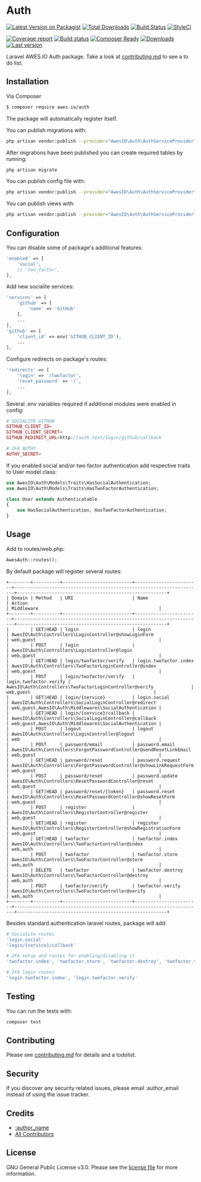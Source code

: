 # Auth

[![Latest Version on Packagist][ico-version]][link-packagist]
[![Total Downloads][ico-downloads]][link-downloads]
[![Build Status][ico-travis]][link-travis]
[![StyleCI][ico-styleci]][link-styleci]

[![Coverage report](http://gitlab.awescode.com/awes-io/auth/badges/master/coverage.svg)](https://www.awes.io/)
[![Build status](http://gitlab.awescode.com/awes-io/auth/badges/master/build.svg)](https://www.awes.io/)
[![Composer Ready](https://www.awc.wtf/awes-io/auth/status.svg)](https://www.awes.io/)
[![Downloads](https://www.awc.wtf/awes-io/auth/downloads.svg)](https://www.awes.io/)
[![Last version](https://www.awc.wtf/awes-io/auth/version.svg)](https://www.awes.io/) 


Laravel AWES.IO Auth package. Take a look at [contributing.md](contributing.md) to see a to do list.

## Installation

Via Composer

``` bash
$ composer require awes-io/auth
```

The package will automatically register itself.

You can publish migrations with:

```bash
php artisan vendor:publish --provider="AwesIO\Auth\AuthServiceProvider" --tag="migrations"
```

After migrations have been published you can create required tables by running:

```bash
php artisan migrate
```

You can publish config file with:

```bash
php artisan vendor:publish --provider="AwesIO\Auth\AuthServiceProvider" --tag="config"
```

You can publish views with:

```bash
php artisan vendor:publish --provider="AwesIO\Auth\AuthServiceProvider" --tag="views"
```

## Configuration

You can disable some of package's additional features:

```php
'enabled' => [
    'social', 
    // 'two_factor',
],
```

Add new socialite services:

```php
'services' => [
    'github' => [
        'name' => 'GitHub'
    ],
    ...
],
'github' => [
    'client_id' => env('GITHUB_CLIENT_ID'),
    ...
],
```

Configure redirects on package's routes:

```php
'redirects' => [
    'login' => '/twofactor',
    'reset_password' => '/',
    ...
],
```

Several .env variables required if additional modules were enabled in config:

```php
# SOCIALITE GITHUB
GITHUB_CLIENT_ID=
GITHUB_CLIENT_SECRET=
GITHUB_REDIRECT_URL=http://auth.test/login/github/callback

# 2FA AUTHY
AUTHY_SECRET=
```

If you enabled social and/or two factor authentication add respective traits to User model class:

```php
use AwesIO\Auth\Models\Traits\HasSocialAuthentication;
use AwesIO\Auth\Models\Traits\HasTwoFactorAuthentication;

class User extends Authenticatable
{
    use HasSocialAuthentication, HasTwoFactorAuthentication;
}
```

## Usage

Add to routes/web.php:

```php
AwesAuth::routes();
```

By default package will register several routes:

```
+--------+----------+--------------------------+------------------------+----------------------------------------------------------------------+--------------------------------------------------------+
| Domain | Method   | URI                      | Name                   | Action                                                               | Middleware                                             |
+--------+----------+--------------------------+------------------------+----------------------------------------------------------------------+--------------------------------------------------------+
|        | GET|HEAD | login                    | login                  | AwesIO\Auth\Controllers\LoginController@showLoginForm                | web,guest                                              |
|        | POST     | login                    |                        | AwesIO\Auth\Controllers\LoginController@login                        | web,guest                                              |
|        | GET|HEAD | login/twofactor/verify   | login.twofactor.index  | AwesIO\Auth\Controllers\TwoFactorLoginController@index               | web,guest                                              |
|        | POST     | login/twofactor/verify   | login.twofactor.verify | AwesIO\Auth\Controllers\TwoFactorLoginController@verify              | web,guest                                              |
|        | GET|HEAD | login/{service}          | login.social           | AwesIO\Auth\Controllers\SocialLoginController@redirect               | web,guest,AwesIO\Auth\Middlewares\SocialAuthentication |
|        | GET|HEAD | login/{service}/callback |                        | AwesIO\Auth\Controllers\SocialLoginController@callback               | web,guest,AwesIO\Auth\Middlewares\SocialAuthentication |
|        | POST     | logout                   | logout                 | AwesIO\Auth\Controllers\LoginController@logout                       | web                                                    |
|        | POST     | password/email           | password.email         | AwesIO\Auth\Controllers\ForgotPasswordController@sendResetLinkEmail  | web,guest                                              |
|        | GET|HEAD | password/reset           | password.request       | AwesIO\Auth\Controllers\ForgotPasswordController@showLinkRequestForm | web,guest                                              |
|        | POST     | password/reset           | password.update        | AwesIO\Auth\Controllers\ResetPasswordController@reset                | web,guest                                              |
|        | GET|HEAD | password/reset/{token}   | password.reset         | AwesIO\Auth\Controllers\ResetPasswordController@showResetForm        | web,guest                                              |
|        | POST     | register                 |                        | AwesIO\Auth\Controllers\RegisterController@register                  | web,guest                                              |
|        | GET|HEAD | register                 | register               | AwesIO\Auth\Controllers\RegisterController@showRegistrationForm      | web,guest                                              |
|        | GET|HEAD | twofactor                | twofactor.index        | AwesIO\Auth\Controllers\TwoFactorController@index                    | web,auth                                               |
|        | POST     | twofactor                | twofactor.store        | AwesIO\Auth\Controllers\TwoFactorController@store                    | web,auth                                               |
|        | DELETE   | twofactor                | twofactor.destroy      | AwesIO\Auth\Controllers\TwoFactorController@destroy                  | web,auth                                               |
|        | POST     | twofactor/verify         | twofactor.verify       | AwesIO\Auth\Controllers\TwoFactorController@verify                   | web,auth                                               |
+--------+----------+--------------------------+------------------------+----------------------------------------------------------------------+--------------------------------------------------------+
```

Besides standard authentication laravel routes, package will add:

```php
# Socialite routes
'login.social'
'login/{service}/callback'

# 2FA setup and routes for enabling/disabling it
'twofactor.index', 'twofactor.store', 'twofactor.destroy', 'twofactor.verify'

# 2FA login routes
'login.twofactor.index', 'login.twofactor.verify'
```

## Testing

You can run the tests with:

```bash
composer test
```

## Contributing

Please see [contributing.md](contributing.md) for details and a todolist.

## Security

If you discover any security related issues, please email :author_email instead of using the issue tracker.

## Credits

- [:author_name][link-author]
- [All Contributors][link-contributors]

## License

GNU General Public License v3.0. Please see the [license file](license.md) for more information.

[ico-version]: https://img.shields.io/packagist/v/awes-io/auth.svg?style=flat-square
[ico-downloads]: https://img.shields.io/packagist/dt/awes-io/auth.svg?style=flat-square
[ico-travis]: https://img.shields.io/travis/awes-io/auth/master.svg?style=flat-square
[ico-styleci]: https://styleci.io/repos/12345678/shield

[link-packagist]: https://packagist.org/packages/awes-io/auth
[link-downloads]: https://packagist.org/packages/awes-io/auth
[link-travis]: https://travis-ci.org/awes-io/auth
[link-styleci]: https://styleci.io/repos/12345678
[link-author]: https://github.com/awes-io
[link-contributors]: ../../contributors]
